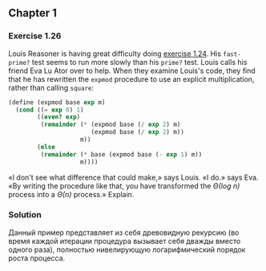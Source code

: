 ## Chapter 1

### Exercise 1.26

Louis Reasoner is having great difficulty doing [exercise 1.24](./Exercise%201.24.md). His `fast-prime?` test seems to run more slowly than his `prime?` test. Louis calls his friend Eva Lu Ator over to help. When they examine Louis's code, they find that he has rewritten the `expmod` procedure to use an explicit multiplication, rather than calling `square`:

```scheme
(define (expmod base exp m)
  (cond ((= exp 0) 1)
        ((even? exp)
         (remainder (* (expmod base (/ exp 2) m)
                       (expmod base (/ exp 2) m))
                    m))
        (else
         (remainder (* base (expmod base (- exp 1) m))
                    m))))
```

«I don't see what difference that could make,» says Louis. «I do.» says Eva. «By writing the procedure like that, you have transformed the _Θ(log n)_ process into a _Θ(n)_ process.» Explain.

### Solution

Данный пример представляет из себя древовидную рекурсию (во время каждой итерации процедура вызывает себя дважды вместо одного раза), полностью нивелирующую логарифмический порядок роста процесса.

